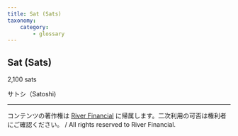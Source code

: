 ```yaml
---
title: Sat (Sats)
taxonomy:
    category:
        - glossary
---
```


## Sat (Sats)
2,100 sats

サトシ（Satoshi)


---
コンテンツの著作権は [River Financial](https://river.com/) に帰属します。二次利用の可否は権利者にご確認ください。 / All rights reserved to River Financial.
